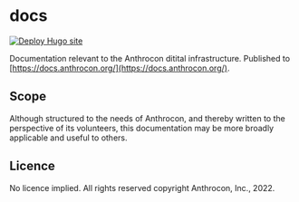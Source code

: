 # docs

[![Deploy Hugo site](https://github.com/Anthrocon/docs/actions/workflows/deploy.yaml/badge.svg)](https://github.com/Anthrocon/docs/actions/workflows/deploy.yaml)

Documentation relevant to the Anthrocon ditital infrastructure. Published to [https://docs.anthrocon.org/](https://docs.anthrocon.org/).

## Scope

Although structured to the needs of Anthrocon, and thereby written to the perspective of its volunteers, this documentation may be more broadly applicable and useful to others.

## Licence

No licence implied. All rights reserved copyright Anthrocon, Inc., 2022.
